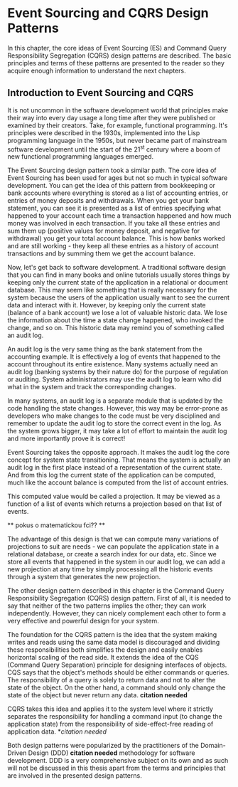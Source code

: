 # Event Sourcing and CQRS Design Patterns

In this chapter, the core ideas of Event Sourcing (ES) and Command Query Responsibility Segregation (CQRS) design patterns are described. The basic principles and terms of these patterns are presented to the reader so they acquire enough information to understand the next chapters.

## Introduction to Event Sourcing and CQRS

It is not uncommon in the software development world that principles make their way into every day usage a long time after they were published or examined by their creators. Take, for example, functional programming. It's principles were described in the 1930s, implemented into the Lisp programming language in the 1950s, but never became part of mainstream software development until the start of the 21<sup>st</sup> century where a boom of new functional programming languages emerged.

The Event Sourcing design pattern took a similar path. The core idea of Event Sourcing has been used for ages but not so much in typical software development. You can get the idea of this pattern from bookkeeping or bank accounts where everything is stored as a list of accounting entries, or entries of money deposits and withdrawals. When you get your bank statement, you can see it is presented as a list of entries specifying what happened to your account each time a transaction happened and how much money was involved in each transaction. If you take all these entries and sum them up (positive values for money deposit, and negative for withdrawal) you get your total account balance. This is how banks worked and are still working - they keep all these entries as a history of account transactions and by summing them we get the account balance.

Now, let's get back to software development. A traditional software design that you can find in many books and online tutorials usually stores things by keeping only the current state of the application in a relational or document database. This may seem like something that is really necessary for the system because the users of the application usually want to see the current data and interact with it. However, by keeping only the current state (balance of a bank account) we lose a lot of valuable historic data. We lose the information about the time a state change happened, who invoked the change, and so on. This historic data may remind you of something called an audit log. 

An audit log is the very same thing as the bank statement from the accounting example. It is effectively a log of events that happened to the account throughout its entire existence. Many systems actually need an audit log (banking systems by their nature do) for the purpose of regulation or auditing. System administrators may use the audit log to learn who did what in the system and track the corresponding changes. 

In many systems, an audit log is a separate module that is updated by the code handling the state changes. However, this way may be error-prone as developers who make changes to the code must be very disciplined and remember to update the audit log to store the correct event in the log. As the system grows bigger, it may take a lot of effort to maintain the audit log and more importantly prove it is correct!

Event Sourcing takes the opposite approach. It makes the audit log the core concept for system state transitioning. That means the system is actually an audit log in the first place instead of a representation of the current state. And from this log the current state of the application can be computed, much like the account balance is computed from the list of account entries. 

This computed value would be called a projection. It may be viewed as a function of a list of events which returns a projection based on that list of events.

** pokus o matematickou fci?? **

The advantage of this design is that we can compute many variations of projections to suit are needs - we can populate the application state in a relational database, or create a search index for our data, etc. Since we store all events that happened in the system in our audit log, we can add a new projection at any time by simply processing all the historic events through a system that generates the new projection.

The other design pattern described in this chapter is the Command Query Responsibility Segregation (CQRS) design pattern. First of all, it is needed to say that neither of the two patterns implies the other; they can work independently. However, they can nicely complement each other to form a very effective and powerful design for your system.

The foundation for the CQRS pattern is the idea that the system making writes and reads using the same data model is discouraged and dividing these responsibilities both simplifies the design and easily enables horizontal scaling of the read side. It extends the idea of the CQS (Command Query Separation) principle for designing interfaces of objects. CQS says that the object's methods should be either commands or queries. The responsibility of a query is solely to return data and not to alter the state of the object. On the other hand, a command should only change the state of the object but never return any data. **citation needed**

CQRS takes this idea and applies it to the system level where it strictly separates the responsibility for handling a command input (to change the application state) from the responsibility of side-effect-free reading of application data. **citation needed*

Both design patterns were popularized by the practitioners of the Domain-Driven Design (DDD) **citation needed** methodology for software development. DDD is a very comprehensive subject on its own and as such will not be discussed in this thesis apart from the terms and principles that are involved in the presented design patterns.



